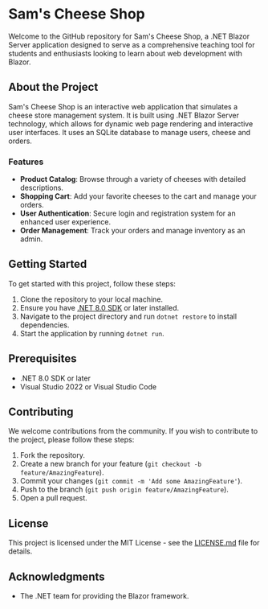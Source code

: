 # Sam's Cheese Shop

Welcome to the GitHub repository for Sam's Cheese Shop, a .NET Blazor Server application designed to serve as a comprehensive teaching tool for students and enthusiasts looking to learn about web development with Blazor.

## About the Project

Sam's Cheese Shop is an interactive web application that simulates a cheese store management system. It is built using .NET Blazor Server technology, which allows for dynamic web page rendering and interactive user interfaces. It uses an SQLite database to manage users, cheese and orders.

### Features

- **Product Catalog**: Browse through a variety of cheeses with detailed descriptions.
- **Shopping Cart**: Add your favorite cheeses to the cart and manage your orders.
- **User Authentication**: Secure login and registration system for an enhanced user experience.
- **Order Management**: Track your orders and manage inventory as an admin.

## Getting Started

To get started with this project, follow these steps:

1. Clone the repository to your local machine.
2. Ensure you have [.NET 8.0 SDK](https://dotnet.microsoft.com/en-us/download/dotnet/8.0) or later installed.
3. Navigate to the project directory and run `dotnet restore` to install dependencies.
4. Start the application by running `dotnet run`.

## Prerequisites

- .NET 8.0 SDK or later
- Visual Studio 2022 or Visual Studio Code

## Contributing

We welcome contributions from the community. If you wish to contribute to the project, please follow these steps:

1. Fork the repository.
2. Create a new branch for your feature (`git checkout -b feature/AmazingFeature`).
3. Commit your changes (`git commit -m 'Add some AmazingFeature'`).
4. Push to the branch (`git push origin feature/AmazingFeature`).
5. Open a pull request.

## License

This project is licensed under the MIT License - see the [LICENSE.md](https://opensource.org/license/mit) file for details.

## Acknowledgments

- The .NET team for providing the Blazor framework.
